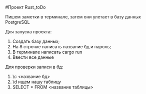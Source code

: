 #Проект Rust_toDo

Пишем заметки в терминале, затем они улетает в базу данных PostgreSQL

Для запуска проекта:
1. Создать базу данных;
2. На 8 строчке написать название бд и пароль;
3. В терминале написать cargo run 
4. Ввести все данные 

Для проверки записи в бд:
1. \с <название бд>
2. \d ищем нашу таблицу
3. SELECT * FROM <название таблицы>
